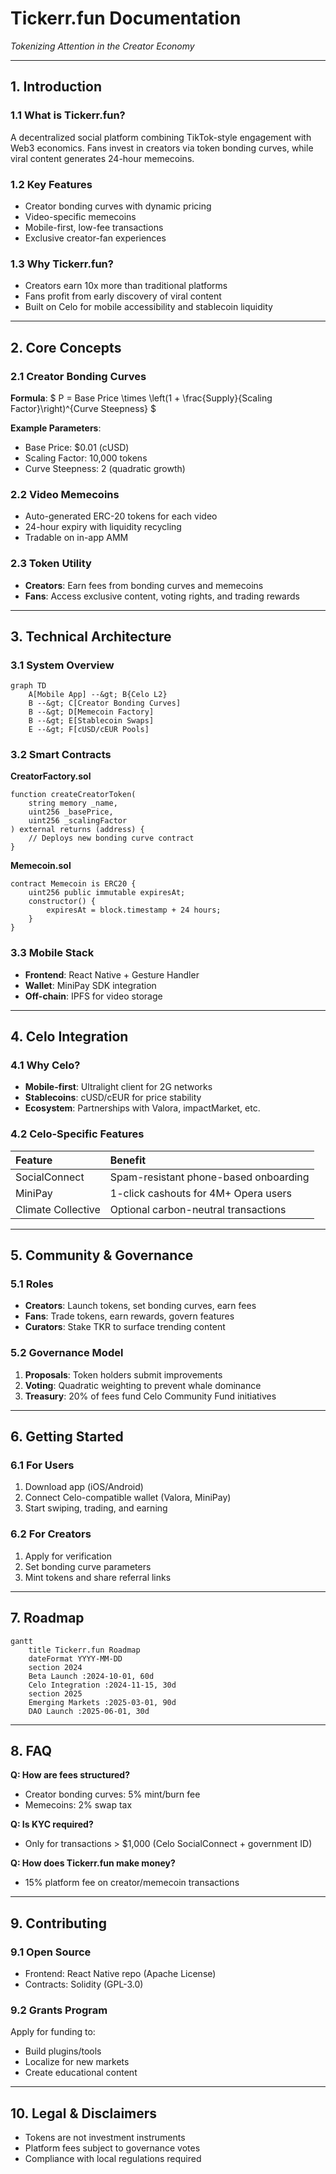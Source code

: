 # Tickerr.fun Documentation

*Tokenizing Attention in the Creator Economy*

---

## 1. Introduction

### 1.1 What is Tickerr.fun?

A decentralized social platform combining TikTok-style engagement with Web3 economics. Fans invest in creators via token bonding curves, while viral content generates 24-hour memecoins.

### 1.2 Key Features

- Creator bonding curves with dynamic pricing
- Video-specific memecoins
- Mobile-first, low-fee transactions
- Exclusive creator-fan experiences


### 1.3 Why Tickerr.fun?

- Creators earn 10x more than traditional platforms
- Fans profit from early discovery of viral content
- Built on Celo for mobile accessibility and stablecoin liquidity

---

## 2. Core Concepts

### 2.1 Creator Bonding Curves

**Formula**:
\$ P = Base Price \times \left(1 + \frac{Supply}{Scaling Factor}\right)^{Curve Steepness} \$

**Example Parameters**:

- Base Price: \$0.01 (cUSD)
- Scaling Factor: 10,000 tokens
- Curve Steepness: 2 (quadratic growth)


### 2.2 Video Memecoins

- Auto-generated ERC-20 tokens for each video
- 24-hour expiry with liquidity recycling
- Tradable on in-app AMM


### 2.3 Token Utility

- **Creators**: Earn fees from bonding curves and memecoins
- **Fans**: Access exclusive content, voting rights, and trading rewards

---

## 3. Technical Architecture

### 3.1 System Overview

```mermaid  
graph TD  
    A[Mobile App] --&gt; B{Celo L2}  
    B --&gt; C[Creator Bonding Curves]  
    B --&gt; D[Memecoin Factory]  
    B --&gt; E[Stablecoin Swaps]  
    E --&gt; F[cUSD/cEUR Pools]  
```


### 3.2 Smart Contracts

**CreatorFactory.sol**

```solidity  
function createCreatorToken(  
    string memory _name,  
    uint256 _basePrice,  
    uint256 _scalingFactor  
) external returns (address) {  
    // Deploys new bonding curve contract  
}  
```

**Memecoin.sol**

```solidity  
contract Memecoin is ERC20 {  
    uint256 public immutable expiresAt;  
    constructor() {  
        expiresAt = block.timestamp + 24 hours;  
    }  
}  
```


### 3.3 Mobile Stack

- **Frontend**: React Native + Gesture Handler
- **Wallet**: MiniPay SDK integration
- **Off-chain**: IPFS for video storage

---

## 4. Celo Integration

### 4.1 Why Celo?

- **Mobile-first**: Ultralight client for 2G networks
- **Stablecoins**: cUSD/cEUR for price stability
- **Ecosystem**: Partnerships with Valora, impactMarket, etc.


### 4.2 Celo-Specific Features

| Feature | Benefit |
| :-- | :-- |
| SocialConnect | Spam-resistant phone-based onboarding |
| MiniPay | 1-click cashouts for 4M+ Opera users |
| Climate Collective | Optional carbon-neutral transactions |

---

## 5. Community \& Governance

### 5.1 Roles

- **Creators**: Launch tokens, set bonding curves, earn fees
- **Fans**: Trade tokens, earn rewards, govern features
- **Curators**: Stake TKR to surface trending content


### 5.2 Governance Model

1. **Proposals**: Token holders submit improvements
2. **Voting**: Quadratic weighting to prevent whale dominance
3. **Treasury**: 20% of fees fund Celo Community Fund initiatives

---

## 6. Getting Started

### 6.1 For Users

1. Download app (iOS/Android)
2. Connect Celo-compatible wallet (Valora, MiniPay)
3. Start swiping, trading, and earning

### 6.2 For Creators

1. Apply for verification
2. Set bonding curve parameters
3. Mint tokens and share referral links

---

## 7. Roadmap

```mermaid  
gantt  
    title Tickerr.fun Roadmap  
    dateFormat YYYY-MM-DD  
    section 2024  
    Beta Launch :2024-10-01, 60d  
    Celo Integration :2024-11-15, 30d  
    section 2025  
    Emerging Markets :2025-03-01, 90d  
    DAO Launch :2025-06-01, 30d  
```

---

## 8. FAQ

**Q: How are fees structured?**

- Creator bonding curves: 5% mint/burn fee
- Memecoins: 2% swap tax

**Q: Is KYC required?**

- Only for transactions > \$1,000 (Celo SocialConnect + government ID)

**Q: How does Tickerr.fun make money?**

- 15% platform fee on creator/memecoin transactions

---

## 9. Contributing

### 9.1 Open Source

- Frontend: React Native repo (Apache License)
- Contracts: Solidity (GPL-3.0)


### 9.2 Grants Program

Apply for funding to:

- Build plugins/tools
- Localize for new markets
- Create educational content

---

## 10. Legal \& Disclaimers

- Tokens are not investment instruments
- Platform fees subject to governance votes
- Compliance with local regulations required
